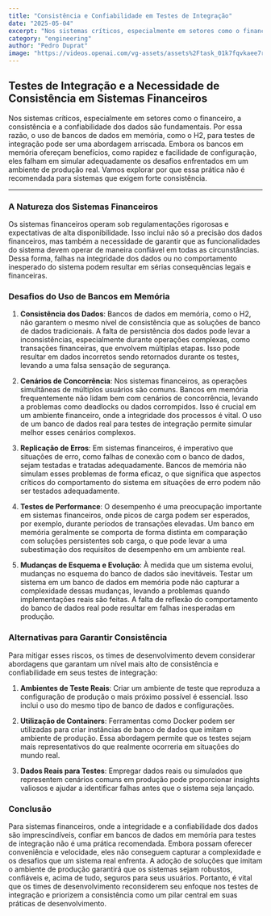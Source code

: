 ```yaml
---
title: "Consistência e Confiabilidade em Testes de Integração"
date: "2025-05-04"
excerpt: "Nos sistemas críticos, especialmente em setores como o financeiro, a consistência e a confiabilidade dos dados são fundamentais."
category: "engineering"
author: "Pedro Duprat"
image: "https://videos.openai.com/vg-assets/assets%2Ftask_01k7fqvkaee7rvm8qrsddczs5w%2F1760391253_img_1.webp?se=2025-10-14T13%3A11%3A32Z&sp=r&sv=2024-08-04&sr=b&skoid=8ebb0df1-a278-4e2e-9c20-f2d373479b3a&sktid=a48cca56-e6da-484e-a814-9c849652bcb3&skt=2025-10-14T10%3A53%3A50Z&ske=2025-10-14T14%3A58%3A50Z&sks=b&skv=2024-08-04&sig=QxXtTlnG20lROLDeGVdljIdvod1Y8vTGpI2dJqILUYQ%3D&az=oaivgprodscus"
---
```


## Testes de Integração e a Necessidade de Consistência em Sistemas Financeiros

Nos sistemas críticos, especialmente em setores como o financeiro, a consistência e a confiabilidade dos dados são fundamentais. Por essa razão, o uso de bancos de dados em memória, como o H2, para testes de integração pode ser uma abordagem arriscada. Embora os bancos em memória ofereçam benefícios, como rapidez e facilidade de configuração, eles falham em simular adequadamente os desafios enfrentados em um ambiente de produção real. Vamos explorar por que essa prática não é recomendada para sistemas que exigem forte consistência.

<hr>

### A Natureza dos Sistemas Financeiros

Os sistemas financeiros operam sob regulamentações rigorosas e expectativas de alta disponibilidade. Isso inclui não só a precisão dos dados financeiros, mas também a necessidade de garantir que as funcionalidades do sistema devem operar de maneira confiável em todas as circunstâncias. Dessa forma, falhas na integridade dos dados ou no comportamento inesperado do sistema podem resultar em sérias consequências legais e financeiras.

### Desafios do Uso de Bancos em Memória

1. **Consistência dos Dados**: 
   Bancos de dados em memória, como o H2, não garantem o mesmo nível de consistência que as soluções de banco de dados tradicionais. A falta de persistência dos dados pode levar a inconsistências, especialmente durante operações complexas, como transações financeiras, que envolvem múltiplas etapas. Isso pode resultar em dados incorretos sendo retornados durante os testes, levando a uma falsa sensação de segurança.

2. **Cenários de Concorrência**: 
   Nos sistemas financeiros, as operações simultâneas de múltiplos usuários são comuns. Bancos em memória frequentemente não lidam bem com cenários de concorrência, levando a problemas como deadlocks ou dados corrompidos. Isso é crucial em um ambiente financeiro, onde a integridade dos processos é vital. O uso de um banco de dados real para testes de integração permite simular melhor esses cenários complexos.

3. **Replicação de Erros**: 
   Em sistemas financeiros, é imperativo que situações de erro, como falhas de conexão com o banco de dados, sejam testadas e tratadas adequadamente. Bancos de memória não simulam esses problemas de forma eficaz, o que significa que aspectos críticos do comportamento do sistema em situações de erro podem não ser testados adequadamente.

4. **Testes de Performance**: 
   O desempenho é uma preocupação importante em sistemas financeiros, onde picos de carga podem ser esperados, por exemplo, durante períodos de transações elevadas. Um banco em memória geralmente se comporta de forma distinta em comparação com soluções persistentes sob carga, o que pode levar a uma subestimação dos requisitos de desempenho em um ambiente real.

5. **Mudanças de Esquema e Evolução**: 
   À medida que um sistema evolui, mudanças no esquema do banco de dados são inevitáveis. Testar um sistema em um banco de dados em memória pode não capturar a complexidade dessas mudanças, levando a problemas quando implementações reais são feitas. A falta de reflexão do comportamento do banco de dados real pode resultar em falhas inesperadas em produção.

### Alternativas para Garantir Consistência

Para mitigar esses riscos, os times de desenvolvimento devem considerar abordagens que garantam um nível mais alto de consistência e confiabilidade em seus testes de integração:

1. **Ambientes de Teste Reais**: Criar um ambiente de teste que reproduza a configuração de produção o mais próximo possível é essencial. Isso inclui o uso do mesmo tipo de banco de dados e configurações.

2. **Utilização de Containers**: Ferramentas como Docker podem ser utilizadas para criar instâncias de banco de dados que imitam o ambiente de produção. Essa abordagem permite que os testes sejam mais representativos do que realmente ocorreria em situações do mundo real.

3. **Dados Reais para Testes**: Empregar dados reais ou simulados que representem cenários comuns em produção pode proporcionar insights valiosos e ajudar a identificar falhas antes que o sistema seja lançado.

### Conclusão

Para sistemas financeiros, onde a integridade e a confiabilidade dos dados são imprescindíveis, confiar em bancos de dados em memória para testes de integração não é uma prática recomendada. Embora possam oferecer conveniência e velocidade, eles não conseguem capturar a complexidade e os desafios que um sistema real enfrenta. A adoção de soluções que imitam o ambiente de produção garantirá que os sistemas sejam robustos, confiáveis e, acima de tudo, seguros para seus usuários. Portanto, é vital que os times de desenvolvimento reconsiderem seu enfoque nos testes de integração e priorizem a consistência como um pilar central em suas práticas de desenvolvimento.